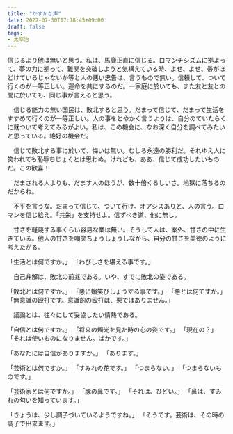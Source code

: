 ```yaml
---
title: "かすかな声"
date: 2022-07-30T17:18:45+09:00
draft: false
tags:
- 太宰治
---
```


信じるより他は無いと思う。私は、馬鹿正直に信じる。ロマンチシズムに拠よって、夢の力に拠って、難関を突破しようと気構えている時、よせ、よせ、帯がほどけているじゃないか等と人の悪い忠告は、言うもので無い。信頼して、ついて行くのが一等正しい。運命を共にするのだ。一家庭に於いても、また友と友との間に於いても、同じ事が言えると思う。

　信じる能力の無い国民は、敗北すると思う。だまって信じて、だまって生活をすすめて行くのが一等正しい。人の事をとやかく言うよりは、自分のていたらくに就ついて考えてみるがよい。私は、この機会に、なお深く自分を調べてみたいと思っている。絶好の機会だ。

　信じて敗北する事に於いて、悔いは無い。むしろ永遠の勝利だ。それゆえ人に笑われても恥辱ちじょくとは思わぬ。けれども、ああ、信じて成功したいものだ。この歓喜！

　だまされる人よりも、だます人のほうが、数十倍くるしいさ。地獄に落ちるのだからね。

　不平を言うな。だまって信じて、ついて行け。オアシスありと、人の言う。ロマンを信じ給え。「共栄」を支持せよ。信ずべき道、他に無し。

　甘さを軽蔑する事くらい容易な業は無い。そうして人は、案外、甘さの中に生きている。他人の甘さを嘲笑ちょうしょうしながら、自分の甘さを美徳のように考えたがる。

「生活とは何ですか。」
「わびしさを堪える事です。」

　自己弁解は、敗北の前兆である。いや、すでに敗北の姿である。

「敗北とは何ですか。」
「悪に媚笑びしょうする事です。」
「悪とは何ですか。」
「無意識の殴打です。意識的の殴打は、悪ではありません。」

　議論とは、往々にして妥協したい情熱である。

「自信とは何ですか。」
「将来の燭光を見た時の心の姿です。」
「現在の？」
「それは使いものになりません。ばかです。」

「あなたには自信がありますか。」
「あります。」

「芸術とは何ですか。」
「すみれの花です。」
「つまらない。」
「つまらないものです。」

「芸術家とは何ですか。」
「豚の鼻です。」
「それは、ひどい。」
「鼻は、すみれの匂いを知っています。」

「きょうは、少し調子づいているようですね。」
「そうです。芸術は、その時の調子で出来ます。」